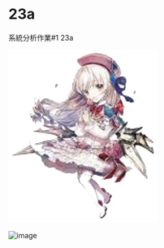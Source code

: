 # 23a
系統分析作業#1 23a

![image](https://github.com/MITC110118132/23a/blob/main/owo_background.png)

![image](https://discord.com/channels/557873121022181376/557873121022181378/1104775577531072584.png)
